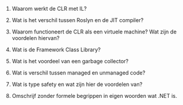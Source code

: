﻿1.	Waarom werkt de CLR met IL?

2.	Wat is het verschil tussen Roslyn en de JIT compiler?

3.	Waarom functioneert de CLR als een virtuele machine? Wat zijn de voordelen hiervan?

4.	Wat is de Framework Class Library?

5.	Wat is het voordeel van een garbage collector?

6.	Wat is verschil tussen managed en unmanaged code?

7.	Wat is type safety en wat zijn hier de voordelen van?

8.	Omschrijf zonder formele begrippen in eigen woorden wat .NET is.

